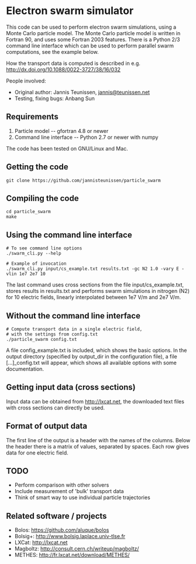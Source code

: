 # Electron swarm simulator

This code can be used to perform electron swarm simulations, using a Monte Carlo
particle model. The Monte Carlo particle model is written in Fortran 90, and
uses some Fortran 2003 features. There is a Python 2/3 command line interface
which can be used to perform parallel swarm computations, see the example below.

How the transport data is computed is described in e.g. http://dx.doi.org/10.1088/0022-3727/38/16/032

People involved:

* Original author: Jannis Teunissen, jannis@teunissen.net
* Testing, fixing bugs: Anbang Sun

## Requirements

1. Particle model -- gfortran 4.8 or newer
2. Command line interface -- Python 2.7 or newer with numpy

The code has been tested on GNU/Linux and Mac.

## Getting the code

    git clone https://github.com/jannisteunissen/particle_swarm

## Compiling the code

    cd particle_swarm
    make

## Using the command line interface

    # To see command line options
    ./swarm_cli.py --help

    # Example of invocation
    ./swarm_cli.py input/cs_example.txt results.txt -gc N2 1.0 -vary E -vlin 1e7 2e7 10

The last command uses cross sections from the file input/cs_example.txt, stores
results in results.txt and performs swarm simulations in nitrogen (N2) for 10
electric fields, linearly interpolated between 1e7 V/m and 2e7 V/m.

## Without the command line interface

    # Compute transport data in a single electric field,
    # with the settings from config.txt
    ./particle_swarm config.txt

A file config_example.txt is included, which shows the basic options. In the
output directory (specified by output_dir in the configuration file), a file
[...]_config.txt will appear, which shows all available options with some
documentation.

## Getting input data (cross sections)

Input data can be obtained from http://lxcat.net, the downloaded text files with
cross sections can directly be used.

## Format of output data

The first line of the output is a header with the names of the columns. Below
the header there is a matrix of values, separated by spaces. Each row gives data
for one electric field.

## TODO

* Perform comparison with other solvers
* Include measurement of 'bulk' transport data
* Think of smart way to use individual particle trajectories

## Related software / projects

* Bolos: https://github.com/aluque/bolos
* Bolsig+: http://www.bolsig.laplace.univ-tlse.fr
* LXCat: http://lxcat.net
* Magboltz: http://consult.cern.ch/writeup/magboltz/
* METHES: http://fr.lxcat.net/download/METHES/
